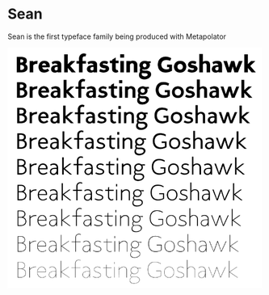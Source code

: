 Sean
====

Sean is the first typeface family being produced with Metapolator

<a href="/Sean_Type_Specimen.pdf" target="_blank"><img src="/seanspecimen.png"></a>
